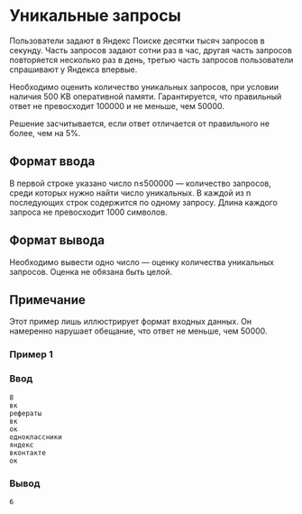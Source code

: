 # Уникальные запросы

Пользователи задают в Яндекс Поиске десятки тысяч запросов в секунду. Часть запросов задают сотни раз в час, другая часть запросов повторяется несколько раз в день, третью часть запросов пользователи спрашивают у Яндекса впервые.

Необходимо оценить количество уникальных запросов, при условии наличия 500 KB оперативной памяти. Гарантируется, что правильный ответ не превосходит 100000 и не меньше, чем 50000.

Решение засчитывается, если ответ отличается от правильного не более, чем на 5%.

## Формат ввода
В первой строке указано число n≤500000 — количество запросов, среди которых нужно найти число уникальных. В каждой из n последующих строк содержится по одному запросу. Длина каждого запроса не превосходит 1000 символов.

## Формат вывода
Необходимо вывести одно число — оценку количества уникальных запросов. Оценка не обязана быть целой.

## Примечание
Этот пример лишь иллюстрирует формат входных данных. Он намеренно нарушает обещание, что ответ не меньше, чем 50000.

### Пример 1
### Ввод
```text
8
вк
рефераты
вк
ок
одноклассники
яндекс
вконтакте
ок
```

### Вывод
```text
6
```